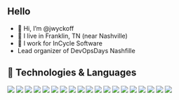 ## Hello
- 👋 Hi, I’m @jwyckoff
- 👀 I live in Franklin, TN (near Nashville)
- 🌱 I work for InCycle Software
- Lead organizer of DevOpsDays Nashfille

## 🔧 Technologies & Languages

![](https://img.shields.io/badge/CI%2FCD-Azure_DevOps-informational?style=for-the-badge&logo=azure-devops&logoColor=white&color=0078d7)
![](https://img.shields.io/badge/CI%2FCD-GitHub-informational?style=for-the-badge&logo=github&logoColor=white&color=181717)
![](https://img.shields.io/badge/CI%2FCD-Jira-informational?style=for-the-badge&logo=jira&logoColor=white&color=d24939)
![](https://img.shields.io/badge/CI%2FCD-Jenkins-informational?style=for-the-badge&logo=jenkins&logoColor=white&color=5C2D91)
![](https://img.shields.io/badge/CI%2FCD-Confluence-informational?style=for-the-badge&logo=confluence&logoColor=white&color=5C2D91)
![](https://img.shields.io/badge/Cloud-AWS-informational?style=for-the-badge&logo=amazon-aws&logoColor=white&color=232f3e)
![](https://img.shields.io/badge/Cloud-Azure-informational?style=for-the-badge&logo=microsoft-azure&logoColor=white&color=0089d6)
![](https://img.shields.io/badge/Code-C%23-informational?style=for-the-badge&logo=.net&logoColor=white&color=5C2D91)
![](https://img.shields.io/badge/Code-TypeScript-informational?style=for-the-badge&logo=.net&logoColor=white&color=007acc)
![](https://img.shields.io/badge/Code-ASP.NET-informational?style=for-the-badge&logo=.net&logoColor=white&color=5C2D91)
![](https://img.shields.io/badge/Database-SQL_Server-informational?style=for-the-badge&logo=microsoft-sql-server&logoColor=white&color=CC2927)
![](https://img.shields.io/badge/OS-Ubuntu-informational?style=for-the-badge&logo=ubuntu&logoColor=white&color=E95420)
![](https://img.shields.io/badge/OS-Windows-informational?style=for-the-badge&logo=windows&logoColor=white&color=0078D6)
![](https://img.shields.io/badge/Package%20Managers-NuGet-informational?style=for-the-badge&logo=nuget&logoColor=white&color=4880)
![](https://img.shields.io/badge/Reporting-PowerBI-informational?style=for-the-badge&logo=powerbi&logoColor=white&color=232f3e)
![](https://img.shields.io/badge/Reporting-Reporting%20Services-informational?style=for-the-badge&logo=powerbi&logoColor=white&color=0089d6)
![](https://img.shields.io/badge/Scripting-PowerShell-informational?style=for-the-badge&logo=powershell&logoColor=white&color=0078d7)
![](https://img.shields.io/badge/Source%20Control-Git-informational?style=for-the-badge&logo=git&logoColor=white&color=181717)
![](https://img.shields.io/badge/Source%20Control-Subversion-informational?style=for-the-badge&logo=subversion&logoColor=white&color=d24939)


